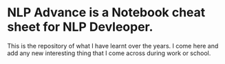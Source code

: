 # NLP Advance is a Notebook cheat sheet for NLP Devleoper.

This is the repository of what I have learnt over the years. I come here and add any new interesting thing that I come across during work or school. 

